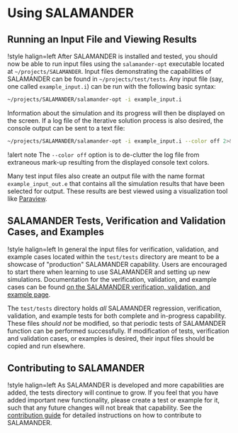 # Using SALAMANDER

## Running an Input File and Viewing Results

!style halign=left
After SALAMANDER is installed and tested, you should now be able to run input files
using the `salamander-opt` executable located at `~/projects/SALAMANDER`. Input files
demonstrating the capabilities of SALAMANDER can be found in `~/projects/test/tests`.
Any input file (say, one called `example_input.i`) can be run with the following
basic syntax:

```bash
~/projects/SALAMANDER/salamander-opt -i example_input.i
```

Information about the simulation and its progress will then be displayed on the
screen. If a log file of the iterative solution process is also desired, the
console output can be sent to a text file:

```bash
~/projects/SALAMANDER/salamander-opt -i example_input.i --color off 2>&1 | tee log.txt
```

!alert note
The `--color off` option is to de-clutter the log file from extraneous
mark-up resulting from the displayed console text colors.

Many test input files also create an output file with the name format
`example_input_out.e` that contains all the simulation results that have been
selected for output. These results are best viewed using a visualization tool
like [Paraview](http://www.paraview.org/download/).

## SALAMANDER Tests, Verification and Validation Cases, and Examples

!style halign=left
In general the input files for verification, validation, and example cases located within the `test/tests` directory are meant
to be a showcase of "production" SALAMANDER capability. Users are encouraged to start there
when learning to use SALAMANDER and setting up new simulations. Documentation for the verification, validation, and example
cases can be found [on the SALAMANDER verification, validation, and example page](verification_validation_examples/index.md).

The `test/tests` directory holds *all* SALAMANDER regression, verification, validation, and example
tests for both complete and in-progress capability. These files *should not* be modified,
so that periodic tests of SALAMANDER function can be performed successfully. If modification of
tests, verification and validation cases, or examples is desired, their input files should be copied and run elsewhere.

## Contributing to SALAMANDER

!style halign=left
As SALAMANDER is developed and more capabilities are added, the tests directory will continue to
grow. If you feel that you have added important new functionality, please create a test or example for
it, such that any future changes will not break that capability.
See the [contribution guide](sqa/contributing.md) for detailed instructions on how to contribute to SALAMANDER.
